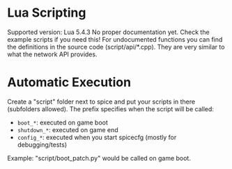 # Lua Scripting
Supported version: Lua 5.4.3
No proper documentation yet. Check the example scripts if you need this!
For undocumented functions you can find the definitions in the source code (script/api/*.cpp).
They are very similar to what the network API provides.

# Automatic Execution
Create a "script" folder next to spice and put your scripts in there (subfolders allowed).
The prefix specifies when the script will be called:

- `boot_*`: executed on game boot
- `shutdown_*`: executed on game end
- `config_*`: executed when you start spicecfg (mostly for debugging/tests)

Example: "script/boot_patch.py" would be called on game boot.
